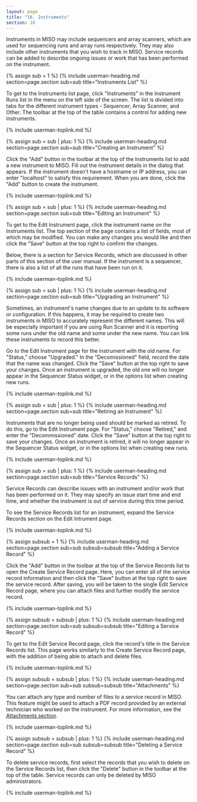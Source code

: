 ```yaml
---
layout: page
title: "16. Instruments"
section: 16
---
```


Instruments in MISO may include sequencers and array scanners, which are used for sequencing runs and array runs
respectively. They may also include other instruments that you wish to track in MISO. Service records can be added to
describe ongoing issues or work that has been performed on the instrument.



{% assign sub = 1 %}
{% include userman-heading.md section=page.section sub=sub title="Instruments List" %}

To get to the Instruments list page, click "Instruments" in the Instrument Runs list in the menu on the left side of
the screen. The list is divided into tabs for the different instrument types - Sequencer, Array Scanner, and Other. The
toolbar at the top of the table contains a control for adding new instruments.

{% include userman-toplink.md %}



{% assign sub = sub | plus: 1 %}
{% include userman-heading.md section=page.section sub=sub title="Creating an Instrument" %}

Click the "Add" button in the toolbar at the top of the Instruments list to add a new instrument to MISO. Fill out the
instrument details in the dialog that appears. If the instrument doesn't have a hostname or IP address, you can enter
"localhost" to satisfy this requirement. When you are done, click the "Add" button to create the instrument.

{% include userman-toplink.md %}



{% assign sub = sub | plus: 1 %}
{% include userman-heading.md section=page.section sub=sub title="Editing an Instrument" %}

To get to the Edit Instrument page, click the instrument name on the Instruments list. The top section of the page
contains a list of fields, most of which may be modified. You can make any changes you would like and then click the
"Save" button at the top right to confirm the changes.

Below, there is a section for Service Records, which are discussed in other parts of this section of the user manual.
If the instrument is a sequencer, there is also a list of all the runs that have been run on it.

{% include userman-toplink.md %}



{% assign sub = sub | plus: 1 %}
{% include userman-heading.md section=page.section sub=sub title="Upgrading an Instrument" %}

Sometimes, an instrument's name changes due to an update to its software or configuration. If this happens, it may be
required to create two instruments in MISO to accurately represent the different names. This will be especially
important if you are using Run Scanner and it is reporting some runs under the old name and some under the new name.
You can link these instruments to record this better.

Go to the Edit Instrument page for the instrument with the old name. For "Status," choose "Upgraded." In the
"Decomissioned" field, record the date that the name was changed. Click the "Save" button at the top right to save your
changes. Once an instrument is upgraded, the old one will no longer appear in the Sequencer Status widget, or in the
options list when creating new runs.

{% include userman-toplink.md %}



{% assign sub = sub | plus: 1 %}
{% include userman-heading.md section=page.section sub=sub title="Retiring an Instrument" %}

Instruments that are no longer being used should be marked as retired. To do this, go to the Edit Instrument page. For
"Status," choose "Retired," and enter the "Decommissioned" date. Click the "Save" button at the top right to save your
changes. Once an instrument is retired, it will no longer appear in the Sequencer Status widget, or in the options list
when creating new runs.

{% include userman-toplink.md %}



{% assign sub = sub | plus: 1 %}
{% include userman-heading.md section=page.section sub=sub title="Service Records" %}

Service Records can describe issues with an instrument and/or work that has been performed on it. They may specify an
issue start time and end time, and whether the instrument is out of service during this time period.

To see the Service Records list for an instrument, expand the Service Records section on the Edit Intrument page.

{% include userman-toplink.md %}



{% assign subsub = 1 %}
{% include userman-heading.md section=page.section sub=sub subsub=subsub title="Adding a Service Record" %}

Click the "Add" button in the toolbar at the top of the Service Records list to open the Create Service Record page.
Here, you can enter all of the service record information and then click the "Save" button at the top right to save the
service record. After saving, you will be taken to the single Edit Service Record page, where you can attach files and
further modify the service record.

{% include userman-toplink.md %}



{% assign subsub = subsub | plus: 1 %}
{% include userman-heading.md section=page.section sub=sub subsub=subsub title="Editing a Service Record" %}

To get to the Edit Service Record page, click the record's title in the Service Records list. This page works similarly
to the Create Service Record page, with the addition of being able to attach and delete files.

{% include userman-toplink.md %}



{% assign subsub = subsub | plus: 1 %}
{% include userman-heading.md section=page.section sub=sub subsub=subsub title="Attachments" %}

You can attach any type and number of files to a service record in MISO. This feature might be used to attach a PDF
record provided by an external technician who worked on the instrument. For more information, see the
[Attachments section](attachments.html).

{% include userman-toplink.md %}



{% assign subsub = subsub | plus: 1 %}
{% include userman-heading.md section=page.section sub=sub subsub=subsub title="Deleting a Service Record" %}

To delete service records, first select the records that you wish to delete on the Service Records list, then click the
"Delete" button in the toolbar at the top of the table. Service records can only be deleted by MISO administrators.

{% include userman-toplink.md %}

